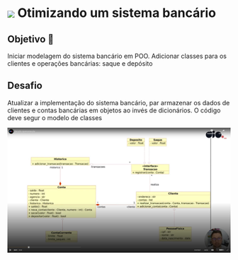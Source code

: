 
<h1>
    <a href="https://www.dio.me/">
     <img align="center" width="40px" src="https://hermes.digitalinnovation.one/assets/diome/logo-minimized.png"></a>
    <span> Otimizando um sistema bancário </span>
</h1>

## Objetivo 🎯
Iniciar modelagem do sistema bancário em POO. Adicionar classes para os clientes e operações bancárias: saque e depósito

## Desafio
Atualizar a implementação do sistema bancário, par armazenar os dados de clientes e contas bancárias em objetos ao invés de dicionários. O código deve segur o modelo de classes<br> 
<div style="text-align: center"><img align="center" width="600px" src="desafio.jpg"></a></div>
